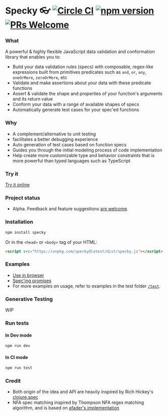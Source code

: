 # Specky 👓 [![Circle CI](https://circleci.com/gh/settinghead/specky.svg?style=shield)](https://circleci.com/gh/settinghead/specky) [![npm version](https://badge.fury.io/js/specky.svg)](https://badge.fury.io/js/specky) [![PRs Welcome](https://img.shields.io/badge/PRs-welcome-brightgreen.svg?style=flat-square)](http://makeapullrequest.com)

### What

A powerful & highly flexible JavaScript data validation and conformation library that enables you to:

- Build your data validation rules (specs) with composable, regex-like expressions built from primitives predicates such as `and`, `or`, `any`, `oneOrMore`, `zeroOrMore`, etc
- Validate and make assertions about your data with these predicate functions
- Assert & validate the shape and properties of your function's arguments and its return value
- Conform your data with a range of available shapes of specs
- Automatically generate test cases for your spec'ed functions

### Why

- A complement/alternative to unit testing
- facilitates a better debugging experience
- Auto generation of test cases based on function specs
- Guides you through the initial modeling process of code implementation
- Help create more customizable type and behavior constraints that is more powerful than typed languages such as TypeScript

### Try it

[Try it online](https://jsbin.com/fisiyeh/latest/edit?js,console)


### Project status
- Alpha. Feedback and feature suggestions [are welcome](/../../issues/).

### Installation

```bash
npm install specky
```

Or in the `<head>` or `<body>` tag of your HTML:
```html
<script src="https://unpkg.com/specky@latest/dist/specky.js"></script>
```

### Examples

- [Use in browser](examples/simple.html)
- [Spec'ing promises](examples/promise)
- For more examples on usage, refer to examples in the test folder [`/test`](test/).

### Generative Testing

WIP

### Run tests

#### In Dev mode

```bash
npm run dev
```

#### In CI mode
```bash
npm run test
```

### Credit
- Both origin of the idea and API are heavily inspired by Rich Hickey's [clojure.spec](http://clojure.org/about/spec)
- NFA spec matching inspired by Thompson NFA regex matching algorithm, and is based on [afader's implementation](https://github.com/afader/thompson-regex-js)
